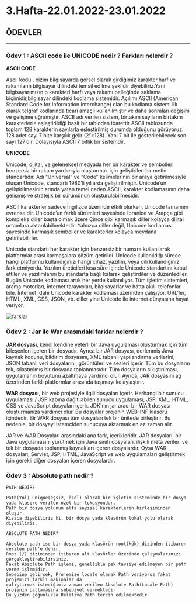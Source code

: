 # 3.Hafta-22.01.2022-23.01.2022

## ÖDEVLER

***

### Ödev 1 : ASCII code ile UNICODE nedir ? Farkları nelerdir ?	


**ASCII CODE**

<p> Ascii kodu , bizim bilgisayarda görsel olarak girdiğimiz karakter,harf ve rakamların bilgisayar 
dilindeki temsil edilme şeklidir diyebiliriz.Yani bilgisayarımızın o karakteri,harfi veya rakamı 
belleğinde saklama biçimidir,bilgisayar dilindeki kodlama sistemidir.
Açılımı ASCII (American Standard Code for Information Interchange) olan bu kodlama sistemi 
ilk olarak telgraf kodlarında ticari amaçlı kullanılmıştır 
ve daha sonraları değişim ve gelişime uğramıştır.
ASCII adı verilen sistem, birtakım sayıların birtakım karakterlerle eşleştirildiği basit bir tablodan ibarettir
ASCII tablosunda toplam 128 karakterin sayılarla eşleştirilmiş durumda olduğunu görüyoruz.
128 adet sayı 7 bite karşılık gelir (2⁷=128). Yani 7 bit ile gösterilebilecek son sayı 127‘dir. Dolayısıyla ASCII 7 bitlik bir sistemdir.</p>

**UNICODE**
<p>
  Unicode, dijital, ve geleneksel medyada her bir karakter ve sembolleri benzersiz bir rakam yardımıyla oluşturmak için geliştirilen bir metin standartıdır. Adı “Universal” ve   “Code” kelimelerinin bir araya getirilmesiyle oluşan Unicode, standartı 1980’li yıllarda geliştirilmiştir. Unicode’un geliştirilmesinin arında yatan temel neden ASCII, karakter kodlamasının daha gelişmiş ve stratejik bir sürümünün oluşturulabilmesidir.

ASCII karakterler sadece İngilizce üzerinde etkili olurken, Unicode tamamen evrenseldir. Unicode’un farklı sürümleri sayesinde İbranice ve Arapça gibi kompleks diller başta olmak üzere Çince gibi karmaşık diller kolayca dijital ortamlara aktarılabilmektedir. Yalnızca diller değil, Unicode kodlaması sayesinde karmaşık semboller ve karakterler kolayca meydana getirilebilirler.

Unicode standartı her karakter için benzersiz bir numara kullanılarak platformlar arası karmaşalara çözüm getirildi. Unicode kullanıldığı sürece hangi platformu kullandığınızı hangi cihaz, yazılım, veya dili kullandığınız fark etmiyordu. Yazılım üreticileri kısa süre içinde Unicode standartını kabul ettiler ve yazılımlarını bu standarta bağlı kalarak geliştirdiler ve düzenlediler. Bugün Unicode kodlaması artık her yerde kullanılıyor. Tüm işletim sistemleri, arama motorları, internet tarayıcıları, bilgisayarlar ve hatta akıllı telefonlar bile. İnternet, dahi Unicode karakter kodlaması üzerinden çalışıyor. URL’ler, HTML, XML, CSS, JSON, vb. diller yine Unicode ile internet dünyasına hayat veriyor.  
  
![farklar](https://user-images.githubusercontent.com/62347094/151522804-1e808a20-2f29-4838-abc8-6223b82db661.PNG)
  
</p>

### Ödev 2 : Jar ile War arasındaki farklar nelerdir ? 	
<p>
  
**JAR dosyası**, kendi kendine yeterli bir Java uygulaması oluşturmak için tüm bileşenleri içeren bir dosyadır. Ayrıca bir JAR dosyası, derlenmiş Java kaynak kodunu, bildirim dosyasını, XML tabanlı yapılandırma verilerini, JSON tabanlı veri dosyalarını, görüntüleri ve sesleri içerir. Tüm bu dosyaların tek, sıkıştırılmış bir dosyada toplanmasıdır. Tüm dosyaların sıkıştırılması, uygulamanın boyutunu azaltmaya yardımcı olur. Ayrıca, JAR dosyasını ağ üzerinden farklı platformlar arasında taşımayı kolaylaştırır.
  
**WAR dosyası**, bir web projesiyle ilgili dosyaları içerir. Herhangi bir sunucu uygulaması / JSP kabına dağıtılabilen sunucu uygulaması, JSP, XML, HTML, CSS ve JavaScript dosyaları içerir. JDK'nın jar aracı bir WAR dosyası oluşturmanıza yardımcı olur. Bu dosyalar projenin WEB-INF klasörü içindedir. Bir WAR dosyası tüm dosyaları tek bir ünitede birleştirir. Bu nedenle, bir dosyayı istemciden sunucuya aktarmak en az zaman alır.
  
JAR ve WAR Dosyaları arasındaki ana fark, içerikleridir. JAR dosyaları, bir Java uygulamasını yürütmek için Java sınıfı dosyaları, ilişkili meta verileri ve tek bir dosyada toplanmış kaynakları içeren dosyalardır. Oysa WAR dosyaları, Servlet, JSP, HTML, JavaScript ve web uygulamaları geliştirmek için gerekli diğer dosyaları içeren dosyalardır.  
</p>

### Ödev 3 : Absolute path nedir ?				

```
PATH NEDİR? 

Path(Yol) unique(eşsiz, özel) olarak bir işletim sisteminde bir dosya yada klasöre verilen özel bir lokasyondur. 
Path bir dosya yolunun alfa sayısal karakterlerin birleşiminden oluşur.
Kısaca diyebiliriz ki, bir dosya yada klasörün lokal yolu olarak diyebiliriz.

ABSOLUTE PATH NEDİR? 

Absolute path ise bir dosya yada klasörün root(kök) dizinden itibaren verilen path’e denir.
Root (/) dizininden itibaren alt klasörler üzerinde çalışmalarınızı gerçekleştirebilirsiniz.
Fakat Absolute Path işlemi, genellikle pek tavsiye edilmeyen bir path verme işlemidir. 
Sebebine gelirsek, Projemize locale olarak Path veriyoruz fakat projemizi farklı makinalar da 
çalıştırmak istediğimiz zaman verilen Absolute Path(Locale Path) projenin patlamasına sebebiyet vermektedir. 
Bu yüzden çoğunlukla Relative Path tercih edilmektedir.

```
